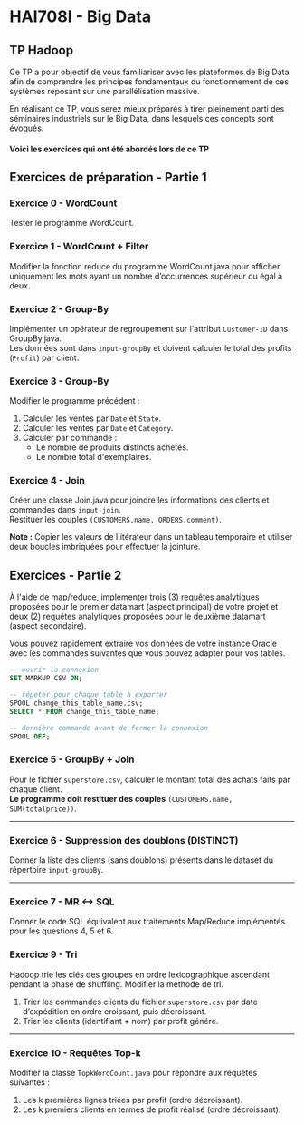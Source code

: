 # HAI708I - Big Data

## TP Hadoop

Ce TP a pour objectif de vous familiariser avec les plateformes de Big Data afin de comprendre les principes fondamentaux du fonctionnement de ces systèmes reposant sur une parallélisation massive.

En réalisant ce TP, vous serez mieux préparés à tirer pleinement parti des séminaires industriels sur le Big Data, dans lesquels ces concepts sont évoqués.

#### Voici les exercices qui ont été abordés lors de ce TP

## Exercices de préparation - Partie 1

### Exercice 0 - WordCount
Tester le programme WordCount.

### Exercice 1 - WordCount + Filter
Modifier la fonction reduce du programme WordCount.java pour afficher uniquement les mots ayant un nombre d’occurrences supérieur ou égal à deux.

### Exercice 2 - Group-By
Implémenter un opérateur de regroupement sur l'attribut `Customer-ID` dans GroupBy.java.  
Les données sont dans `input-groupBy` et doivent calculer le total des profits (`Profit`) par client.

### Exercice 3 - Group-By
Modifier le programme précédent :
1. Calculer les ventes par `Date` et `State`.
2. Calculer les ventes par `Date` et `Category`.
3. Calculer par commande :
   - Le nombre de produits distincts achetés.
   - Le nombre total d'exemplaires.

### Exercice 4 - Join
Créer une classe Join.java pour joindre les informations des clients et commandes dans `input-join`.  
Restituer les couples `(CUSTOMERS.name, ORDERS.comment)`.

**Note :** Copier les valeurs de l'itérateur dans un tableau temporaire et utiliser deux boucles imbriquées pour effectuer la jointure.


## Exercices - Partie 2  

À l'aide de map/reduce, implementer trois (3) requêtes analytiques proposées pour le premier datamart (aspect principal) de votre projet et deux (2) requêtes analytiques proposées pour le deuxième datamart (aspect secondaire).

Vous pouvez rapidement extraire vos données de votre instance Oracle avec les commandes suivantes que vous pouvez adapter pour vos tables. 

```sql
-- ouvrir la connexion
SET MARKUP CSV ON;

-- répeter pour chaque table à exporter
SPOOL change_this_table_name.csv;
SELECT * FROM change_this_table_name;

-- dernière commande avant de fermer la connexion
SPOOL OFF;
```

### Exercice 5 - GroupBy + Join

Pour le fichier `superstore.csv`, calculer le montant total des achats faits par chaque client.  
**Le programme doit restituer des couples** `(CUSTOMERS.name, SUM(totalprice))`.

---

### Exercice 6 - Suppression des doublons (DISTINCT)

Donner la liste des clients (sans doublons) présents dans le dataset du répertoire `input-groupBy`.

---

### Exercice 7 - MR <-> SQL

Donner le code SQL équivalent aux traitements Map/Reduce implémentés pour les questions 4, 5 et 6.

### Exercice 9 - Tri

Hadoop trie les clés des groupes en ordre lexicographique ascendant pendant la phase de shuffling. Modifier la méthode de tri.  
1. Trier les commandes clients du fichier `superstore.csv` par date d’expédition en ordre croissant, puis décroissant.  
2. Trier les clients (identifiant + nom) par profit généré.

---

### Exercice 10 - Requêtes Top-k

Modifier la classe `TopkWordCount.java` pour répondre aux requêtes suivantes :  
1. Les k premières lignes triées par profit (ordre décroissant).  
2. Les k premiers clients en termes de profit réalisé (ordre décroissant).

